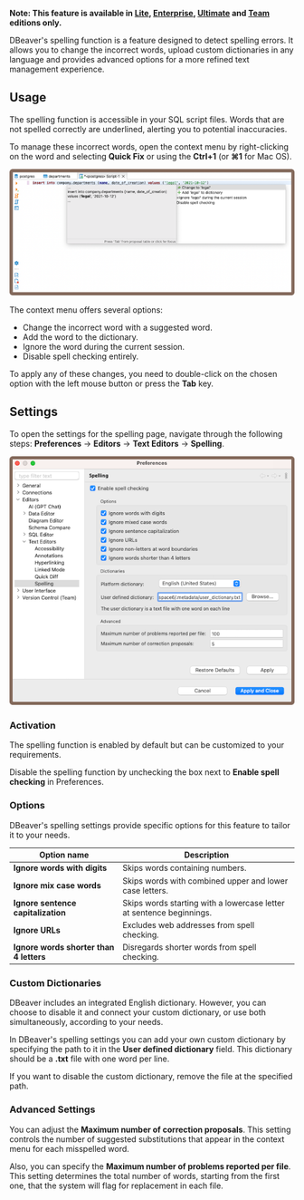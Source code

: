 **Note: This feature is available
in [Lite](Lite-Edition), [Enterprise](Enterprise-Edition), [Ultimate](Ultimate-Edition)
and <a href="https://dbeaver.com/dbeaver-team-edition">Team</a> editions only.**

DBeaver's spelling function is a feature designed to detect spelling errors. It allows you to change the incorrect words, upload custom dictionaries in any language and provides advanced options for a more refined text management experience.

## Usage

The spelling function is accessible in your SQL script files. Words that are not spelled correctly are underlined, alerting you to potential inaccuracies.

To manage these incorrect words, open the context menu by right-clicking on the word and selecting **Quick Fix** or using the **Ctrl+1** (or **⌘1** for Mac OS). 

![](images/spelling_context_menu.png)

The context menu offers several options:

* Change the incorrect word with a suggested word.
* Add the word to the dictionary.
* Ignore the word during the current session.
* Disable spell checking entirely.


To apply any of these changes, you need to double-click on the chosen option with the left mouse button or press the
**Tab** key.

## Settings


To open the settings for the spelling page, navigate through the following steps: **Preferences** -> **Editors** ->
**Text Editors** -> **Spelling**.

![](images/spelling.png)

### Activation

The spelling function is enabled by default but can be customized to your requirements.

Disable the spelling function by unchecking the box next to **Enable spell checking** in Preferences.



### Options

DBeaver's spelling settings provide specific options for this feature to tailor it to your needs.

 Option name                             | Description                                                          
-----------------------------------------|----------------------------------------------------------------------
 **Ignore words with digits**            | Skips words containing numbers.                                      
 **Ignore mix case words**               | Skips words with combined upper and lower case letters.              
 **Ignore sentence capitalization**      | Skips words starting with a lowercase letter at sentence beginnings. 
 **Ignore URLs**                         | Excludes web addresses from spell checking.                          
 **Ignore words shorter than 4 letters** | Disregards shorter words from spell checking.                        

### Custom Dictionaries

DBeaver includes an integrated English dictionary. However, you can choose to disable it and connect your custom
dictionary, or use both simultaneously, according to your needs.

In DBeaver's spelling settings you can add your own custom dictionary by specifying the path to it in the **User defined
dictionary** field. This dictionary should be a **.txt** file with one word per line.

If you want to disable the custom dictionary, remove the file at the specified path.

### Advanced Settings

You can adjust the **Maximum number of correction proposals**. This setting controls the number of suggested
substitutions that appear in the context menu for each misspelled word.

Also, you can specify the **Maximum number of problems reported per file**. This setting determines the total number of
words, starting from the first one, that the system will flag for replacement in each file.